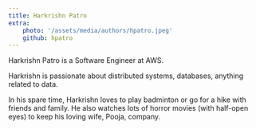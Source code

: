 ```yaml
---
title: Harkrishn Patro
extra:
    photo: '/assets/media/authors/hpatro.jpeg'
    github: hpatro
---
```


Harkrishn Patro is a Software Engineer at AWS.

Harkrishn is passionate about distributed systems, databases, anything related to data.

In his spare time, Harkrishn loves to play badminton or go for a hike with friends and family. He also watches lots of horror movies (with half-open eyes) to keep his loving wife, Pooja, company.